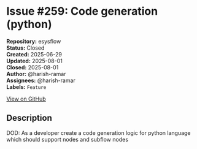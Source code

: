 # Issue #259: Code generation (python)

**Repository:** esysflow  
**Status:** Closed  
**Created:** 2025-06-29  
**Updated:** 2025-08-01  
**Closed:** 2025-08-01  
**Author:** @harish-ramar  
**Assignees:** @harish-ramar  
**Labels:** `Feature`  

[View on GitHub](https://github.com/Simtestlab/esysflow/issues/259)

## Description

DOD: As a developer create a code generation logic for python language which should support nodes and subflow nodes